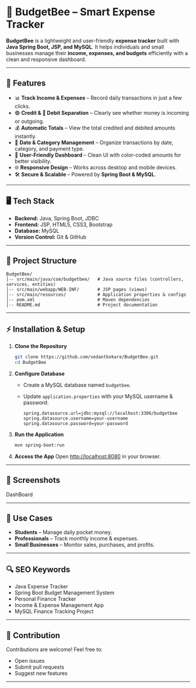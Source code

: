 # 🐝 BudgetBee – Smart Expense Tracker

**BudgetBee** is a lightweight and user-friendly **expense tracker** built with **Java Spring Boot, JSP, and MySQL**. It helps individuals and small businesses manage their **income, expenses, and budgets** efficiently with a clean and responsive dashboard.

---

## 🚀 Features

* 📊 **Track Income & Expenses** – Record daily transactions in just a few clicks.
* 🟢 **Credit & 🔴 Debit Separation** – Clearly see whether money is incoming or outgoing.
* 💰 **Automatic Totals** – View the total credited and debited amounts instantly.
* 📅 **Date & Category Management** – Organize transactions by date, category, and payment type.
* 🎨 **User-Friendly Dashboard** – Clean UI with color-coded amounts for better visibility.
* 🌐 **Responsive Design** – Works across desktop and mobile devices.
* 🛠 **Secure & Scalable** – Powered by **Spring Boot & MySQL**.

---

## 🖥️ Tech Stack

* **Backend:** Java, Spring Boot, JDBC
* **Frontend:** JSP, HTML5, CSS3, Bootstrap
* **Database:** MySQL
* **Version Control:** Git & GitHub

---

## 📂 Project Structure

```
BudgetBee/
│-- src/main/java/com/budgetbee/   # Java source files (controllers, services, entities)
│-- src/main/webapp/WEB-INF/       # JSP pages (views)
│-- src/main/resources/            # Application properties & configs
│-- pom.xml                        # Maven dependencies
│-- README.md                      # Project documentation
```

---

## ⚡ Installation & Setup

1. **Clone the Repository**

   ```bash
   git clone https://github.com/vedantkokare/BudgetBee.git
   cd BudgetBee
   ```

2. **Configure Database**

   * Create a MySQL database named `budgetbee`.
   * Update `application.properties` with your MySQL username & password:

     ```properties
     spring.datasource.url=jdbc:mysql://localhost:3306/budgetbee
     spring.datasource.username=your-username
     spring.datasource.password=your-password
     ```

3. **Run the Application**

   ```bash
   mvn spring-boot:run
   ```

4. **Access the App**
   Open [http://localhost:8080](http://localhost:8080) in your browser.

---

## 📸 Screenshots

DashBoard


---

## 🎯 Use Cases

* **Students** – Manage daily pocket money.
* **Professionals** – Track monthly income & expenses.
* **Small Businesses** – Monitor sales, purchases, and profits.

---

## 🔍 SEO Keywords

* Java Expense Tracker
* Spring Boot Budget Management System
* Personal Finance Tracker
* Income & Expense Management App
* MySQL Finance Tracking Project

---

## 🤝 Contribution

Contributions are welcome! Feel free to:

* Open issues
* Submit pull requests
* Suggest new features

---
